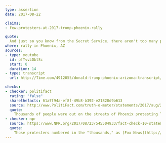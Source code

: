 ```yaml
---
type: assertion
date: 2017-08-22

claims:
- few-protesters-at-2017-trump-phoenix-rally

quote:
  And just so you know from the Secret Service, there aren't too many people outside protesting, OK. That I can tell you.
where: rally in Phoenix, AZ
sources:
- type: youtube
  id: pfTvvLObtSc
  start: 0
  duration: 14
- type: transcript
  url: http://Time.com/4912055/donald-trump-phoenix-arizona-transcript/

checks:
- checker: politifact
  rating: "false"
  sharethefacts: 61a7f94a-ef8f-49b8-b392-e21820d9b613
  source: http://www.PolitiFact.com/truth-o-meter/statements/2017/aug/23/donald-trump/trumps-false-claim-there-werent-too-many-peop/
  quote:
    Thousands of people were out on the streets of Phoenix protesting Trump’s speech, according to multiple media accounts and the Phoenix police chief, who said the city’s downtown had "tens of thousands" of people exercising their right to free speech.
- checker: npr
  source: https://www.NPR.org/2017/08/23/545504933/fact-check-10-statements-from-trumps-phoenix-speech
  quote:
    Those protesters numbered in the "thousands," as [Fox News](http://www.foxnews.com/politics/2017/08/22/thousands-protesters-flock-to-trump-speech-in-phoenix.html) and the [Los Angeles Times](http://www.latimes.com/politics/la-na-pol-trump-protesters-20170822-story.html) reported.
---
```

